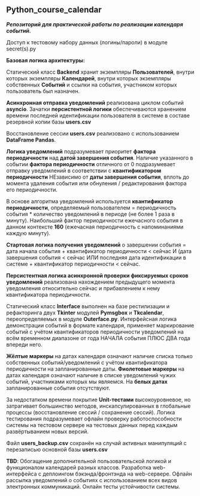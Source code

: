 ## Python_course_calendar
_**Репозиторий для практической работы по реализации календаря событий.**_

Доступ к тестовому набору данных (логины/пароли) в модуле secret(s).py

**Базовая логика архитектуры:**

Статический класс **Backend** хранит экземпляры **Пользователей**, внутри которых экземпляры **Календарей**, 
внутри которых экземпляры собственных **Событий** и ссылки на события, участником которых пользователь был назначен.

**Асинхронная отправка уведомлений** реализована циклом событий **asyncio**.
Зачатки **персистентной логики** обеспечиваются хранением времени последней идентификации пользователя в системе 
в составе резервной копии базы **users.csv**

Восстановление сессии **users.csv** реализовано с использованием **DataFrame Pandas**.

**Логика уведомлений** подразумевает приоритет **фактора периодичности** над **датой завершения события**.
Наличие указанного в событии **фактора периодичности** отличного от 0 подразумевает отправку уведомлений в соответствии 
с **квантификатором периодичности** НЕзависимо от **даты завершения события**, вплоть до момента удаления события или 
обнуления / редактирования фактора его периодичности.

В основе алгоритма уведомлений используется **квантификатор периодичности**, определяемый пользователем 
= периодичность события * количество уведомлений в периоде (не более 1 раза в минуту).
Наибольший фактор периодичности ежечасного события в данном контексте **160** 
(ежечасная периодичность с напоминаниями каждую минуту).

**Стартовая логика получения уведомлений** о завершении события = дата начала события + квантификатор периодичности < сейчас 
И (дата завершения события < сейчас ИЛИ последняя дата идентификации в системе + квантификатор периодичности < сейчас.

**Персистентная логика асинхронной проверки фиксируемых сроков уведомлений** реализована нахождением предыдущего 
момента уведомления относительно сейчас и прибавлением к нему квантификатора периодичности.

Статический класс **Interface** выполнен на базе рестилизации и рефакторинга двух **Tkinter** модулей **Pymsgbox** и **Tkcalendar**, 
переопределяемых в модуле **Outerface.py**.
Интерфейсная логика демонстрации событий в формате календаря, применяет маркирование событий 
с учётом квантификаторов периодичности уведомлений на всём временном диапазоне от года НАЧАЛА события ПЛЮС ДВА года впереди него.

**Жёлтые маркеры** на датах календаря означают наличие списка только собственных событий/уведомлений 
с учётом квантификатора периодичности на запланированные даты.
**Фиолетовые маркеры** на датах календаря означают наличие в списке уведомлений чужих событий, участниками которых мы являемся.
На **белых датах** запланированные события отсутствуют.

За недостатком времени покрытие **Unit-тестами** высокоуровневое, но затрагивает большинство методов, 
инскапсулированных в глобальные процессы (восстановление сессий / сохранение сессий). Логика тестирования подразумевает 
офлайн проверку работоспособности системы на тестовом сервере на тестовых данных перед каждым развёртыванием новых версий.

Файл **users_backup.csv** сохранён на случай активных манипуляций с перезаписью основной базы **users.csv**

**TBD**: Обогащение дополнительной пользовательской логикой и функционалом календарей разных классов. 
Разработка web-интерфейса с деплоингом бэкэнда/фронтэнда на web-сервере. Офлайн рассылка уведомлений о событиях 
с использованием всех видов электронных коммуникаций. Онлайн тесты устойчивости системы.